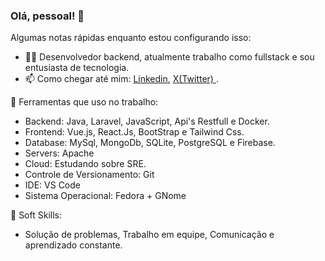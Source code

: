 ### Olá, pessoal! 👋

Algumas notas rápidas enquanto estou configurando isso:

- 👨‍💻 Desenvolvedor backend, atualmente trabalho como fullstack e sou entusiasta de tecnologia.
- 📫 Como chegar até mim: <a href="https://www.linkedin.com/in/guilherme-soares-0842a9183/">Linkedin</a>, <a href="https://x.com/GuilhermeSS009" > X(Twitter) </a>.

🔨 Ferramentas que uso no trabalho:

- Backend: Java, Laravel, JavaScript, Api's Restfull e Docker.
- Frontend: Vue.js, React.Js, BootStrap e Tailwind Css.
- Database: MySql, MongoDb, SQLite, PostgreSQL e Firebase.
- Servers: Apache
- Cloud: Estudando sobre SRE.
- Controle de Versionamento: Git
- IDE: VS Code 
- Sistema Operacional: Fedora + GNome

🤵 Soft Skills:

- Solução de problemas, Trabalho em equipe, Comunicação e aprendizado constante. 
